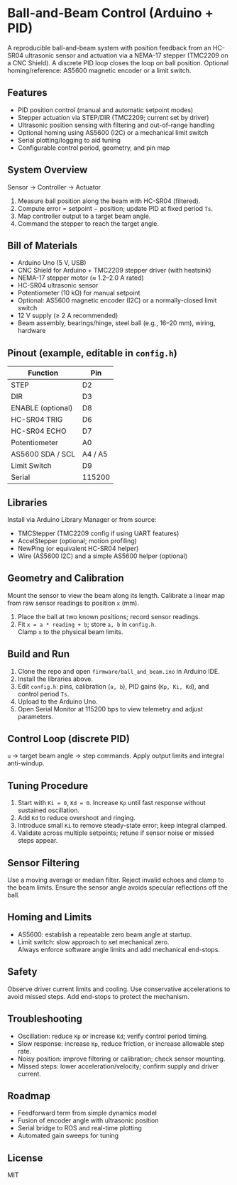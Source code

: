 
# Ball-and-Beam Control (Arduino + PID)

A reproducible ball-and-beam system with position feedback from an HC-SR04 ultrasonic sensor and actuation via a NEMA-17 stepper (TMC2209 on a CNC Shield). A discrete PID loop closes the loop on ball position. Optional homing/reference: AS5600 magnetic encoder or a limit switch.

## Features
- PID position control (manual and automatic setpoint modes)
- Stepper actuation via STEP/DIR (TMC2209; current set by driver)
- Ultrasonic position sensing with filtering and out-of-range handling
- Optional homing using AS5600 (I2C) or a mechanical limit switch
- Serial plotting/logging to aid tuning
- Configurable control period, geometry, and pin map

## System Overview
Sensor → Controller → Actuator  
1) Measure ball position along the beam with HC-SR04 (filtered).  
2) Compute error = setpoint − position; update PID at fixed period `Ts`.  
3) Map controller output to a target beam angle.  
4) Command the stepper to reach the target angle.  

## Bill of Materials
- Arduino Uno (5 V, USB)
- CNC Shield for Arduino + TMC2209 stepper driver (with heatsink)
- NEMA-17 stepper motor (≈ 1.2–2.0 A rated)
- HC-SR04 ultrasonic sensor
- Potentiometer (10 kΩ) for manual setpoint
- Optional: AS5600 magnetic encoder (I2C) or a normally-closed limit switch
- 12 V supply (≥ 2 A recommended)
- Beam assembly, bearings/hinge, steel ball (e.g., 16–20 mm), wiring, hardware

## Pinout (example, editable in `config.h`)
| Function          | Pin    |
|-------------------|--------|
| STEP              | D2     |
| DIR               | D3     |
| ENABLE (optional) | D8     |
| HC-SR04 TRIG      | D6     |
| HC-SR04 ECHO      | D7     |
| Potentiometer     | A0     |
| AS5600 SDA / SCL  | A4 / A5|
| Limit Switch      | D9     |
| Serial            | 115200 |

## Libraries
Install via Arduino Library Manager or from source:
- TMCStepper (TMC2209 config if using UART features)
- AccelStepper (optional; motion profiling)
- NewPing (or equivalent HC-SR04 helper)
- Wire (AS5600 I2C) and a simple AS5600 helper (optional)

## Geometry and Calibration
Mount the sensor to view the beam along its length. Calibrate a linear map from raw sensor readings to position `x` (mm).
1) Place the ball at two known positions; record sensor readings.  
2) Fit `x = a * reading + b`; store `a, b` in `config.h`.  
Clamp `x` to the physical beam limits.

## Build and Run
1) Clone the repo and open `firmware/ball_and_beam.ino` in Arduino IDE.  
2) Install the libraries above.  
3) Edit `config.h`: pins, calibration (`a, b`), PID gains (`Kp, Ki, Kd`), and control period `Ts`.  
4) Upload to the Arduino Uno.  
5) Open Serial Monitor at 115200 bps to view telemetry and adjust parameters.

## Control Loop (discrete PID)
`u` → target beam angle → step commands. Apply output limits and integral anti-windup.

## Tuning Procedure
1) Start with `Ki = 0`, `Kd = 0`. Increase `Kp` until fast response without sustained oscillation.  
2) Add `Kd` to reduce overshoot and ringing.  
3) Introduce small `Ki` to remove steady-state error; keep integral clamped.  
4) Validate across multiple setpoints; retune if sensor noise or missed steps appear.

## Sensor Filtering
Use a moving average or median filter. Reject invalid echoes and clamp to the beam limits. Ensure the sensor angle avoids specular reflections off the ball.

## Homing and Limits
- AS5600: establish a repeatable zero beam angle at startup.  
- Limit switch: slow approach to set mechanical zero.  
Always enforce software angle limits and add mechanical end-stops.

## Safety
Observe driver current limits and cooling. Use conservative accelerations to avoid missed steps. Add end-stops to protect the mechanism.

## Troubleshooting
- Oscillation: reduce `Kp` or increase `Kd`; verify control period timing.  
- Slow response: increase `Kp`, reduce friction, or increase allowable step rate.  
- Noisy position: improve filtering or calibration; check sensor mounting.  
- Missed steps: lower acceleration/velocity; confirm supply and driver current.

## Roadmap
- Feedforward term from simple dynamics model  
- Fusion of encoder angle with ultrasonic position  
- Serial bridge to ROS and real-time plotting  
- Automated gain sweeps for tuning

## License
MIT

